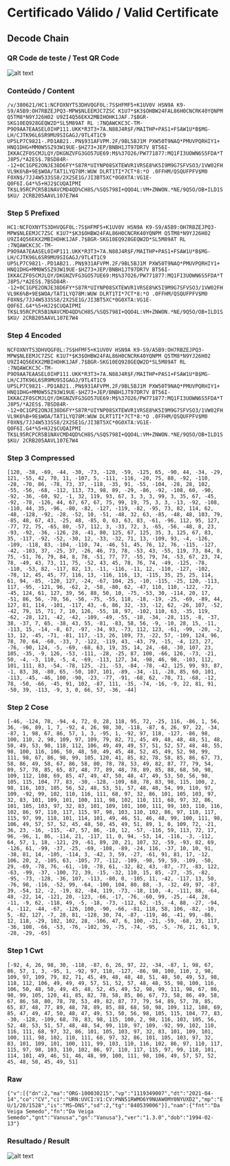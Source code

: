 # Certificado Válido / Valid Certificate

## Decode Chain

### QR Code de teste / Test QR Code

![alt text](qr.png "1 - QR Code")

### Conteúdo / Content

`/v/380621/HC1:NCFOXNYTS3DHVQGF0L:7S$HFMF5+K1UV0V HSN9A K9-S9/A5B9:OH7RBZEJPQ3-MPW$NLEEMJC7ZSC K1U7*$K3$OHBW24FAL86H0CNCRK40YQNPM Q5TM8*N9YJ26H02 U9ZI4Q56EKX2MBIHOHK1JAF.7$BGR-SKG10EQ928GEQW2D*SL5M89AT RL :7NQAWCKC3C-TM-P9O9AA7EAASEL0IHP111.UKK*R3T3+7A.N88J4R$F/MAITHP+PAS1+FSAW1U*B$MG-LH/CJTK96L6SR9MU9SIGAGJ/9TL4T1C9 UP5LP7C9821-.PD1AB21..PN$931AFVPM.2F/9BL5BJ1M PXW50T9NAQ*PMUVPQRHIY1+ HNQ1DHG+MM0W5SZ93W19UE-$HZ73+JEP/BNBH1JT97DR7V BT56I-IKKACZF0SCMJLQY/DKGNZVFG3GO57UE69:M$%37O26/PW771877:MQ1FI3UOWN6S5FDA*TJ8P5/*A2ES$.7BSD84R--12+0C1GPE2ONJE38D6FY*S87R*UIYNP08SXTEWVR1VRSE8%K5I9M9G7SFVSO3/1VW02FHVL9K6%B+9E$WOA/TAT1LYQ78M:WUW DLRT1TI*7CT*8:*O .0FFHM/QSQUFPFV$M0 F0XN$/7JJ4W533SS8/2X2SE1G/JI3BT5XC*0G0XTA:VG1E-Q0F6I.G4*%5+HJ2$CUQAIPMI TK$L95RCPCR5B1NAVCMD4QD%CH8S/%SQS798I+QQO4L:VM+ZNWON.*NE/9Q5O/OB+ILD1S$KU/ 2CRB205AAVL107E7W4`

### Step 5 Prefixed

`HC1:NCFOXNYTS3DHVQGF0L:7S$HFMF5+K1UV0V HSN9A K9-S9/A5B9:OH7RBZEJPQ3-MPW$NLEEMJC7ZSC K1U7*$K3$OHBW24FAL86H0CNCRK40YQNPM Q5TM8*N9YJ26H02 U9ZI4Q56EKX2MBIHOHK1JAF.7$BGR-SKG10EQ928GEQW2D*SL5M89AT RL :7NQAWCKC3C-TM-P9O9AA7EAASEL0IHP111.UKK*R3T3+7A.N88J4R$F/MAITHP+PAS1+FSAW1U*B$MG-LH/CJTK96L6SR9MU9SIGAGJ/9TL4T1C9 UP5LP7C9821-.PD1AB21..PN$931AFVPM.2F/9BL5BJ1M PXW50T9NAQ*PMUVPQRHIY1+ HNQ1DHG+MM0W5SZ93W19UE-$HZ73+JEP/BNBH1JT97DR7V BT56I-IKKACZF0SCMJLQY/DKGNZVFG3GO57UE69:M$%37O26/PW771877:MQ1FI3UOWN6S5FDA*TJ8P5/*A2ES$.7BSD84R--12+0C1GPE2ONJE38D6FY*S87R*UIYNP08SXTEWVR1VRSE8%K5I9M9G7SFVSO3/1VW02FHVL9K6%B+9E$WOA/TAT1LYQ78M:WUW DLRT1TI*7CT*8:*O .0FFHM/QSQUFPFV$M0 F0XN$/7JJ4W533SS8/2X2SE1G/JI3BT5XC*0G0XTA:VG1E-Q0F6I.G4*%5+HJ2$CUQAIPMI TK$L95RCPCR5B1NAVCMD4QD%CH8S/%SQS798I+QQO4L:VM+ZNWON.*NE/9Q5O/OB+ILD1S$KU/ 2CRB205AAVL107E7W4`

### Step 4 Encoded

`NCFOXNYTS3DHVQGF0L:7S$HFMF5+K1UV0V HSN9A K9-S9/A5B9:OH7RBZEJPQ3-MPW$NLEEMJC7ZSC K1U7*$K3$OHBW24FAL86H0CNCRK40YQNPM Q5TM8*N9YJ26H02 U9ZI4Q56EKX2MBIHOHK1JAF.7$BGR-SKG10EQ928GEQW2D*SL5M89AT RL :7NQAWCKC3C-TM-P9O9AA7EAASEL0IHP111.UKK*R3T3+7A.N88J4R$F/MAITHP+PAS1+FSAW1U*B$MG-LH/CJTK96L6SR9MU9SIGAGJ/9TL4T1C9 UP5LP7C9821-.PD1AB21..PN$931AFVPM.2F/9BL5BJ1M PXW50T9NAQ*PMUVPQRHIY1+ HNQ1DHG+MM0W5SZ93W19UE-$HZ73+JEP/BNBH1JT97DR7V BT56I-IKKACZF0SCMJLQY/DKGNZVFG3GO57UE69:M$%37O26/PW771877:MQ1FI3UOWN6S5FDA*TJ8P5/*A2ES$.7BSD84R--12+0C1GPE2ONJE38D6FY*S87R*UIYNP08SXTEWVR1VRSE8%K5I9M9G7SFVSO3/1VW02FHVL9K6%B+9E$WOA/TAT1LYQ78M:WUW DLRT1TI*7CT*8:*O .0FFHM/QSQUFPFV$M0 F0XN$/7JJ4W533SS8/2X2SE1G/JI3BT5XC*0G0XTA:VG1E-Q0F6I.G4*%5+HJ2$CUQAIPMI TK$L95RCPCR5B1NAVCMD4QD%CH8S/%SQS798I+QQO4L:VM+ZNWON.*NE/9Q5O/OB+ILD1S$KU/ 2CRB205AAVL107E7W4`

### Step 3 Compressed

`[120, -38, -69, -44, -30, -73, -120, -59, -125, 65, -90, 44, -34, -29, 121, -55, 42, 70, 11, -107, 5, -111, -116, -20, 75, 88, -92, -110, -28, -70, 86, -78, 73, 37, -118, -35, 91, -55, -104, -28, 28, 102, -55, -56, -68, -112, 113, 73, 98, 89, -29, -86, -92, -108, 60, -90, -92, -36, -60, 92, -1, 32, 119, 93, 67, 3, 3, 3, 99, 3, 35, 67, -45, -92, -78, -126, 44, 67, 67, 67, 75, 99, 19, 75, 3, 3, -13, -92, -108, -110, 44, 35, -96, -80, -82, -127, -119, -82, -95, 73, 82, 114, 62, -48, -128, -92, -28, -52, 10, -51, -48, 32, 63, -85, -48, 48, 103, 79, -85, 48, 67, 43, -25, 48, -85, 0, 63, 63, 83, -61, -96, 112, 95, 127, -77, 72, 75, -65, 80, -57, 112, 3, -33, 72, 3, -65, -56, -48, 8, 23, -93, -92, -36, -126, 28, -41, 80, 125, 67, 125, 35, 3, 125, 67, 83, 35, -117, -92, -52, -30, 12, -33, -32, 71, 13, -109, 93, -4, -126, -109, -118, 83, -104, -110, 74, -46, 51, 45, 76, 12, 76, -115, -127, -42, -103, 37, -25, 37, -26, 46, 73, 78, -53, 43, -55, 119, 73, 84, 8, 75, -51, 76, 79, 84, 8, 78, -51, 77, 77, -55, 79, 74, -53, 67, 23, 74, 78, -49, 43, 73, 11, 75, -52, 43, 45, 78, 76, 74, -49, -125, -78, -110, -53, 82, -117, 82, 13, -11, -116, -11, 12, -110, -127, -102, -78, 12, 45, 45, 77, 116, 13, -116, 116, 13, -115, 35, 25, 25, 114, 61, 94, -85, -120, 127, -24, -67, 104, 25, -10, -115, -25, 120, -113, 117, -95, -121, 96, -62, 2, -58, -80, 62, -47, 110, 110, -122, -72, -45, 124, 61, 127, 39, 56, 88, 50, 10, -75, -53, 30, -114, 20, 17, -51, 86, 56, -70, 56, -56, -75, -55, 118, -18, -19, -25, -69, -89, 44, 127, 81, 114, -101, -117, 43, -6, 86, 32, -33, -12, 62, -26, 107, -52, -42, 79, 15, 71, 7, 10, 126, -55, 18, 97, -102, 110, 63, -35, 119, -62, -28, 121, -42, -42, -109, -49, -55, -18, -34, -28, 115, -8, -37, 38, -37, 7, 65, -38, 43, 55, -81, -83, 58, 56, -9, -10, 28, 15, -11, -113, 15, -14, -8, 67, -97, -34, 93, -73, 112, 123, -61, -99, -20, -2, 13, 12, -45, -71, -81, 117, -13, 26, 109, 73, -22, 57, -109, 124, 96, 78, 70, 64, -60, -33, 7, -122, -119, 43, -43, 79, -15, -4, 123, 27, -76, -90, 124, -5, -69, -68, 63, 19, 35, 14, 24, -68, -30, 107, 23, 105, -35, -9, 126, -53, -111, -28, -25, 87, 100, -66, 126, -73, -21, 50, -4, -3, 110, -5, 4, -69, -113, 127, 34, -98, 46, 98, -103, 112, 101, 111, 83, -54, -78, 125, -21, -53, -84, -78, -42, 125, 99, 93, 87, -1, 83, 38, -80, 65, -50, 107, 101, -89, -34, -11, -28, 85, 60, 101, -113, -45, -46, 100, -90, -23, -77, -91, -68, 62, -70, 71, -68, -12, 78, -50, -66, -45, 91, 102, -87, 111, -35, -74, -16, -9, 22, 81, 91, -50, 39, -113, -9, 3, 0, 66, 57, -36, -44]`

### Step 2 Cose

`[-46, -124, 78, -94, 4, 72, 0, 28, 118, 95, 72, -25, 116, -86, 1, 56, 36, -96, 89, 1, 7, -92, 4, 26, 98, 30, -118, -87, 6, 26, 97, 22, -34, -87, 1, 98, 67, 86, 57, 1, 3, -95, 1, -92, 97, 118, -127, -86, 98, 100, 110, 2, 98, 109, 97, 109, 79, 82, 71, 45, 49, 48, 48, 48, 51, 48, 50, 49, 53, 98, 118, 112, 106, 49, 49, 49, 57, 51, 52, 57, 48, 48, 55, 98, 100, 116, 106, 50, 48, 50, 49, 45, 48, 52, 45, 49, 52, 98, 99, 111, 98, 67, 86, 98, 99, 105, 120, 41, 85, 82, 78, 58, 85, 86, 67, 73, 58, 86, 49, 58, 67, 86, 58, 80, 78, 78, 53, 49, 82, 87, 77, 79, 54, 89, 57, 78, 85, 65, 87, 48, 77, 89, 48, 78, 89, 85, 88, 68, 50, 98, 109, 112, 108, 69, 85, 47, 49, 47, 50, 48, 47, 49, 53, 50, 56, 98, 105, 115, 104, 77, 83, -30, -128, -109, 68, 78, 83, 98, 115, 100, 2, 98, 116, 103, 105, 56, 52, 48, 53, 51, 57, 48, 48, 54, 99, 110, 97, 109, -92, 99, 102, 110, 116, 111, 68, 97, 32, 86, 101, 105, 103, 97, 32, 83, 101, 109, 101, 100, 111, 98, 102, 110, 111, 68, 97, 32, 86, 101, 105, 103, 97, 32, 83, 101, 109, 101, 100, 111, 99, 103, 110, 116, 102, 86, 97, 110, 117, 115, 97, 98, 103, 110, 102, 86, 97, 110, 117, 115, 97, 99, 118, 101, 114, 101, 49, 46, 51, 46, 48, 99, 100, 111, 98, 106, 49, 57, 57, 52, 45, 48, 50, 45, 49, 51, 89, 1, 0, 109, 72, -21, 36, 23, -16, -115, -47, 57, 86, -10, 12, -57, -116, 59, 113, 72, 17, 96, -96, 1, 86, -114, 21, -117, 11, 0, 94, -53, 14, -116, -3, -112, 64, 57, 1, 18, -121, 29, -61, 89, 20, 21, 107, 32, -59, -93, 82, 69, -126, 61, -99, -37, -25, -69, -108, -89, -24, 116, -37, 10, 10, 91, -38, 81, 14, -105, -114, 3, -42, 3, 59, -27, -61, 91, 81, 17, -12, 106, 20, 2, -105, 63, -105, 77, -112, -109, -98, 59, 59, -109, -50, 29, -69, -78, 76, -61, -10, -78, 61, -32, 82, 43, -87, -77, -83, 122, -63, -99, -37, -100, 72, 39, -15, -32, 110, 15, 85, -27, -35, -82, -95, -73, -128, -36, 107, -113, -80, 0, -105, 11, -42, -117, 13, 50, -76, 98, -116, -52, 99, -64, -100, 104, 80, 88, -3, -32, 49, 97, -87, 39, -54, 12, -2, -19, 82, -84, 119, -73, -18, 110, -4, -111, 88, -64, 48, -22, 14, -121, 20, -123, -66, -17, -76, -60, 99, -25, -44, 28, -11, -9, 62, -118, 49, -5, -18, -73, -112, 62, -15, -4, 88, -27, -94, 4, -112, -44, -67, -126, 100, -90, -66, -81, 118, 58, 106, -82, -10, 5, -82, 127, -7, 28, 81, -128, 30, 74, -87, -119, 46, -41, 99, -86, 12, 118, -29, 102, 102, 28, -106, 47, 6, 100, -21, -59, -68, 23, 117, -36, 108, -66, -53, -76, -102, 39, -75, -74, -95, -5, -76, 21, 61, 9, -28, -29, -65]`

### Step 1 Cwt

`[-92, 4, 26, 98, 30, -118, -87, 6, 26, 97, 22, -34, -87, 1, 98, 67, 86, 57, 1, 3, -95, 1, -92, 97, 118, -127, -86, 98, 100, 110, 2, 98, 109, 97, 109, 79, 82, 71, 45, 49, 48, 48, 48, 51, 48, 50, 49, 53, 98, 118, 112, 106, 49, 49, 49, 57, 51, 52, 57, 48, 48, 55, 98, 100, 116, 106, 50, 48, 50, 49, 45, 48, 52, 45, 49, 52, 98, 99, 111, 98, 67, 86, 98, 99, 105, 120, 41, 85, 82, 78, 58, 85, 86, 67, 73, 58, 86, 49, 58, 67, 86, 58, 80, 78, 78, 53, 49, 82, 87, 77, 79, 54, 89, 57, 78, 85, 65, 87, 48, 77, 89, 48, 78, 89, 85, 88, 68, 50, 98, 109, 112, 108, 69, 85, 47, 49, 47, 50, 48, 47, 49, 53, 50, 56, 98, 105, 115, 104, 77, 83, -30, -128, -109, 68, 78, 83, 98, 115, 100, 2, 98, 116, 103, 105, 56, 52, 48, 53, 51, 57, 48, 48, 54, 99, 110, 97, 109, -92, 99, 102, 110, 116, 111, 68, 97, 32, 86, 101, 105, 103, 97, 32, 83, 101, 109, 101, 100, 111, 98, 102, 110, 111, 68, 97, 32, 86, 101, 105, 103, 97, 32, 83, 101, 109, 101, 100, 111, 99, 103, 110, 116, 102, 86, 97, 110, 117, 115, 97, 98, 103, 110, 102, 86, 97, 110, 117, 115, 97, 99, 118, 101, 114, 101, 49, 46, 51, 46, 48, 99, 100, 111, 98, 106, 49, 57, 57, 52, 45, 48, 50, 45, 49, 51]`

### Raw

`{"v":[{"dn":2,"ma":"ORG-100030215","vp":"1119349007","dt":"2021-04-14","co":"CV","ci":"URN:UVCI:V1:CV:PNN51RWMO6Y9NUAW0MY0NYUXD2","mp":"EU/1/20/1528","is":"MS–DNS","sd":2,"tg":"840539006"}],"nam":{"fnt":"Da Veiga Semedo","fn":"Da Veiga Semedo","gnt":"Vanusa","gn":"Vanusa"},"ver":"1.3.0","dob":"1994-02-13"}`

### Resultado / Result

![alt text](result.png "1 - Resultado")